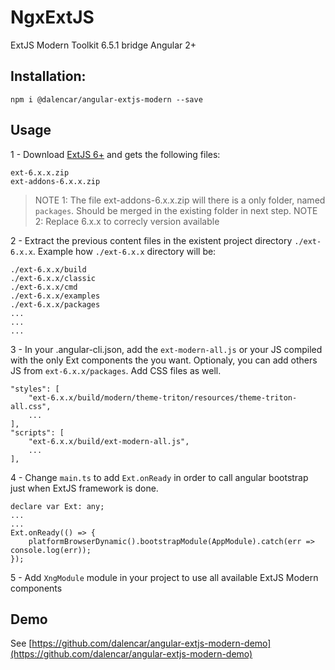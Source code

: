 # NgxExtJS

ExtJS Modern Toolkit 6.5.1 bridge Angular 2+

## Installation:   

    npm i @dalencar/angular-extjs-modern --save
    
## Usage

1 - Download [ExtJS 6+](https://www.sencha.com/products/evaluate/) and gets the following files:

    ext-6.x.x.zip 
    ext-addons-6.x.x.zip

> NOTE 1: The file ext-addons-6.x.x.zip will there is a only folder, named `packages`. Should be merged in the existing folder in next step.
> NOTE 2: Replace 6.x.x to correcly version available
    
2 - Extract the previous content files in the existent project directory `./ext-6.x.x`. Example how `./ext-6.x.x` directory will be:  
```  
./ext-6.x.x/build
./ext-6.x.x/classic
./ext-6.x.x/cmd
./ext-6.x.x/examples
./ext-6.x.x/packages
...
...
...
```

3 - In your .angular-cli.json, add the `ext-modern-all.js` or your JS compiled with the only Ext components the you want. Optionaly, 
you can add others JS from `ext-6.x.x/packages`. Add CSS files as well.

```
"styles": [
    "ext-6.x.x/build/modern/theme-triton/resources/theme-triton-all.css",
    ...
],
"scripts": [
    "ext-6.x.x/build/ext-modern-all.js",
    ...
],
```

4 - Change `main.ts` to add `Ext.onReady` in order to call angular bootstrap just when ExtJS framework is done.   

```
declare var Ext: any;
...
...
Ext.onReady(() => {
    platformBrowserDynamic().bootstrapModule(AppModule).catch(err => console.log(err));
});
```

5 - Add `XngModule` module in your project to use all available ExtJS Modern components

## Demo

See [https://github.com/dalencar/angular-extjs-modern-demo](https://github.com/dalencar/angular-extjs-modern-demo)
